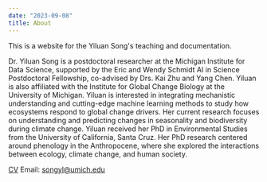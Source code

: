 ```yaml
---
date: "2023-09-08"
title: About
---
```


This is a website for the Yiluan Song's teaching and documentation.

Dr. Yiluan Song is a postdoctoral researcher at the Michigan Institute for Data Science, supported by the Eric and Wendy Schmidt AI in Science Postdoctoral Fellowship, co-advised by Drs. Kai Zhu and Yang Chen. Yiluan is also affiliated with the Institute for Global Change Biology at the University of Michigan. Yiluan is interested in integrating mechanistic understanding and cutting-edge machine learning methods to study how ecosystems respond to global change drivers. Her current research focuses on understanding and predicting changes in seasonality and biodiversity during climate change. Yiluan received her PhD in Environmental Studies from the University of California, Santa Cruz. Her PhD research centered around phenology in the Anthropocene, where she explored the interactions between ecology, climate change, and human society.

[CV](https://docs.google.com/document/d/1OCzEAYvFw1dE8okNJ5DleI5bnYxKQc5TzCVULOr6a0I/preview)
Email: songyl@umich.edu
